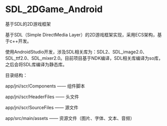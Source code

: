 # SDL_2DGame_Android
 基于SDL的2D游戏框架

基于SDL（Simple DirectMedia Layer）的2D游戏框架实现，采用ECS架构，基于c++开发。

使用AndroidStudio开发，涉及SDL相关库为：SDL2、SDL_image2.0、SDL_ttf2.0、SDL_mixer2.0。目前项目基于NDK编译，SDL相关库编译为so库，之后会将SDL库编译为静态库。



目录结构：

 app/jni/scr/Components —— 组件脚本

 app/jni/scr/HeaderFiles —— 头文件

 app/jni/scr/SourceFiles —— 源文件

 app/src/main/assets —— 资源文件（图片、字体、文本、音频）
 
